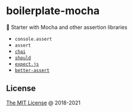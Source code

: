 # boilerplate-mocha

🍴 Starter with Mocha and other assertion libraries

* `console.assert`
* `assert`
* [`chai`](http://npmjs.com/package/chai)
* [`should`](http://npmjs.com/package/should)
* [`expect.js`](http://npmjs.com/package/expect.js)
* [`better-assert`](http://npmjs.com/package/better-assert)

## License

[The MIT License](http://piecioshka.mit-license.org) @ 2018-2021
